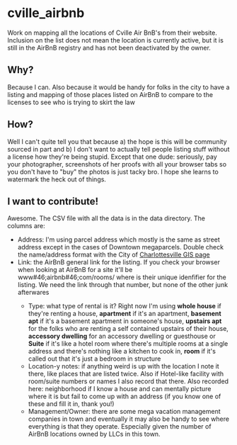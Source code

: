 # cville_airbnb
Work on mapping all the locations of Cville Air BnB's from their website. Inclusion on the list does not mean the location is currently active, but it is still in the AirBnB registry and has not been deactivated by the owner.

## Why?
Because I can. Also because it would be handy for folks in the city to have a listing and mapping of those places listed on AirBnB to compare to the licenses to see who is trying to skirt the law

## How?
Well I can't quite tell you that because a) the hope is this will be community sourced in part and b) I don't want to actually tell people listing stuff without a license how they're being stupid. Except that one dude: seriously, pay your photographer, screenshots of her proofs with all your browser tabs so you don't have to "buy" the photos is just tacky bro. I hope she learns to watermark the heck out of things.

## I want to contribute!
Awesome. The CSV file with all the data is in the data directory. The columns are:
- Address: I'm using parcel address which mostly is the same as street address except in the cases of Downtown megaparcels. Double check the name/address format with the City of [Charlottesville GIS page](https://gisweb.charlottesville.org/GisViewer/#)
- Link: the AirBnB general link for the listing. If you check your browser when looking at AirBnB for a site it'll be  www#46;airbnb#46;com/rooms/<somenumber> where <somenumber> is their unique idenfifier for the listing. We need the link through that number, but none of the other junk afterwares
  - Type: what type of rental is it? Right now I'm using __whole house__ if they're renting a house, __apartment__ if it's an apartment, __basement apt__ if it's a basement apartment in someone's house, __upstairs apt__ for the folks who are renting a self contained upstairs of their house, __accessory dwelling__ for an accessory dwelling or guesthouse or __Suite__ if it's like a hotel room where there's multiple rooms at a single address and there's nothing like a kitchen to cook in, __room__ if it's called out that it's just a bedroom in structure
  - Location-y notes: if anything weird is up with the location I note it there, like places that are listed twice. Also if Hotel-like facility with room/suite numbers or names I also record that there. Also recorded here: neighborhood if I know a house and can mentally picture where it is but fail to come up with an address (if you know one of these and fill it in, thank you!)
  - Management/Owner: there are some mega vacation management companies in town and eventually it may also be handy to see where everything is that they operate. Especially given the number of AirBnB locations owned by LLCs in this town.
